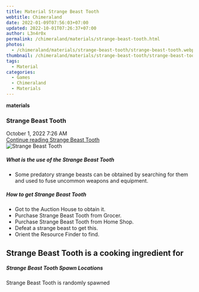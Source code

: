 ```yaml
---
title: Material Strange Beast Tooth
webtitle: Chimeraland
date: 2022-01-09T07:56:03+07:00
updated: 2022-10-01T07:26:37+07:00
author: L3n4r0x
permalink: /chimeraland/materials/strange-beast-tooth.html
photos:
  - /chimeraland/materials/strange-beast-tooth/strange-beast-tooth.webp
thumbnail: /chimeraland/materials/strange-beast-tooth/strange-beast-tooth.webp
tags:
  - Material
categories:
  - Games
  - Chimeraland
  - Materials
---
```


<section id="bootstrap-wrapper">
  <link
    rel="stylesheet"
    href="https://cdn.statically.io/gh/dimaslanjaka/Web-Manajemen/40ac3225/css/bootstrap-4.5-wrapper.css"
  />
  <div
    class="row g-0 border rounded overflow-hidden flex-md-row mb-4 shadow-sm position-relative"
  >
    <div class="col p-4 d-flex flex-column position-static">
      <strong class="d-inline-block mb-2 text-success">materials</strong>
      <h3 class="mb-0">Strange Beast Tooth</h3>
      <div class="mb-1 text-muted">October 1, 2022 7:26 AM</div>
      <a
        href="/chimeraland/materials/strange-beast-tooth.html"
        class="stretched-link d-none"
        >Continue reading Strange Beast Tooth</a
      >
    </div>
    <div class="col-auto d-none d-lg-block">
      <img
        src="/chimeraland/materials/strange-beast-tooth/strange-beast-tooth.webp"
        alt="Strange Beast Tooth"
      />
    </div>
  </div>
  <div class="row">
    <div class="col-lg-6 col-12 mb-2">
      <div class="card">
        <div class="card-body">
          <h5 class="card-title">What is the use of the Strange Beast Tooth</h5>
          <div class="card-text">
            <ul>
              <li>
                Some predatory strange beasts can be obtained by searching for
                them and used to fuse uncommon weapons and equipment.
              </li>
            </ul>
          </div>
        </div>
      </div>
    </div>
    <div class="col-lg-6 col-12 mb-2">
      <div class="card">
        <div class="card-body">
          <h5 class="card-title">How to get Strange Beast Tooth</h5>
          <div class="card-text">
            <ul>
              <li>Got to the Auction House to obtain it.</li>
              <li>Purchase Strange Beast Tooth from Grocer.</li>
              <li>Purchase Strange Beast Tooth from Home Shop.</li>
              <li>Defeat a strange beast to get this.</li>
              <li>Orient the Resource Finder to find.</li>
            </ul>
          </div>
        </div>
      </div>
    </div>
    <div class="col-lg-6 col-12 mb-2">
      <h2 id="cookable">Strange Beast Tooth is a cooking ingredient for</h2>
    </div>
    <div class="col-12 mb-2">
      <h5>Strange Beast Tooth Spawn Locations</h5>
      <p>Strange Beast Tooth is randomly spawned</p>
    </div>
  </div>
</section>